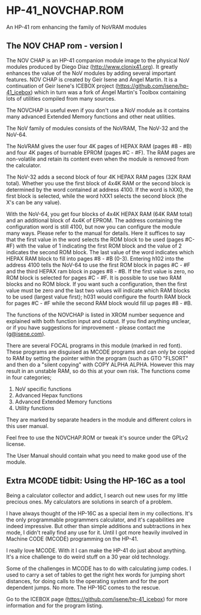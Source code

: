 # HP-41_NOVCHAP.ROM
An HP-41 rom enhancing the family of NoVRAM modules

## The NOV CHAP rom - version I
The NOV CHAP is an HP-41 companion module image to the physical NoV modules produced by Diego Diaz (http://www.clonix41.org). It greatly enhances the value of the NoV modules by adding several important features. NOV CHAP is created by Geir Isene and Ángel Martin. It is a continuation of Geir Isene's ICEBOX project (https://github.com/isene/hp-41_icebox) which in turn was a fork of Ángel Martin's Toolbox containing lots of utilities compiled from many sources.

The NOVCHAP is useful even if you don't use a NoV module as it contains many advanced Extended Memory functions and other neat utilities.

The NoV family of modules consists of the NoVRAM, The NoV-32 and the NoV-64.

The NoVRAM gives the user four 4K pages of HEPAX RAM (pages #8 - #B) and four 4K pages of burnable EPROM (pages #C - #F). The RAM pages are non-volatile and retain its content even when the module is removed from the calculator.

The NoV-32 adds a second block of four 4K HEPAX RAM pages (32K RAM total).  Whether you use the first block of 4x4K RAM or the second block is determined by the word contained at address 4100. If the word is hXX0, the first block is selected, while the word hXX1 selects the second block (the X's can be any value).

With the NoV-64, you get four blocks of 4x4K HEPAX RAM (64K RAM total) and an additional block of 4x4K of EPROM. The address containing the configuration word is still 4100, but now you can configure the module many ways. Please refer to the manual for details. Here it suffices to say that the first value in the word selects the ROM block to be used (pages #C- #F) with the value of 1 indicating the first ROM block and the value of 2 indicates the second ROM block. The last value of the word indicates which HEPAX RAM block to fill into pages #8 - #B (0-3). Entering h102 into the address 4100 tells the NoV-64 to use the first ROM block in pages #C - #F and the third HEPAX ram block in pages #8 - #B. If the first value is zero, no ROM block is selected for pages #C - #F. It is possible to use two RAM blocks and no ROM block. If you want such a configuration, then the first value must be zero and the last two values will indicate which RAM blocks to be used (largest value first); h031 would configure the fourth RAM block for pages #C - #F while the second RAM block would fill up pages #8 - #B.

The functions of the NOVCHAP is listed in XROM number sequence and explained with both function input and output. If you find anything unclear, or if you have suggestions for improvement - please contact me (g@isene.com).

There are several FOCAL programs in this module (marked in red font).  These programs are disguised as MCODE programs and can only be copied to RAM by setting the pointer within the program (such as GTO "FLSORT" and then do a "silent copying" with COPY ALPHA ALPHA. However this may result in an unstable RAM, so do this at your own risk. The functions come in four categories;

1. NoV specific functions
2. Advanced Hepax functions
3. Advanced Extended Memory functions
4. Utility functions

They are marked by separate headers in the module and different colors in this user manual.

Feel free to use the NOVCHAP.ROM or tweak it's source under the GPLv2 license.

The User Manual should contain what you need to make good use of the module.

## Extra MCODE tidbit: Using the HP-16C as a tool
Being a calculator collector and addict, I search out new uses for my little precious ones. My calculators are solutions in search of a problem.

I have always thought of the HP-16C as a special item in my collections. It's the only programmable programmers calculator, and it's capabilities are indeed impressive.  But other than simple additions and subtractions in hex mode, I didn't really find any use for it. Until I got more heavily involved in Machine CODE (MCODE) programming on the HP-41.

I really love MCODE. With it I can make the HP-41 do just about anything. It's a nice challenge to do weird stuff on a 30 year old technology.

Some of the challenges in MCODE has to do with calculating jump codes. I used to carry a set of tables to get the right hex words for jumping short distances, for doing calls to the operating system and for the port dependent jumps. No more. The HP-16C comes to the rescue.

Go to the ICEBOX page (https://github.com/isene/hp-41_icebox) for more information and for the program listing.

